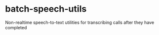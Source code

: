 # batch-speech-utils
Non-realtime speech-to-text utilities for transcribing calls after they have completed
